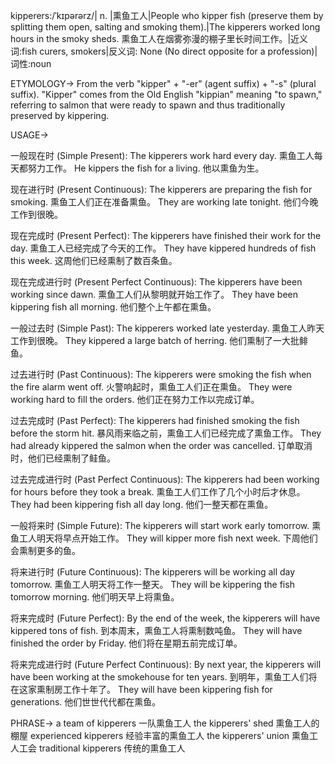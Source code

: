 kipperers:/ˈkɪpərərz/| n. |熏鱼工人|People who kipper fish (preserve them by splitting them open, salting and smoking them).|The kipperers worked long hours in the smoky sheds. 熏鱼工人在烟雾弥漫的棚子里长时间工作。|近义词:fish curers, smokers|反义词: None (No direct opposite for a profession)|词性:noun

ETYMOLOGY->
From the verb "kipper" + "-er" (agent suffix) + "-s" (plural suffix).  "Kipper" comes from the Old English "kippian" meaning "to spawn," referring to salmon that were ready to spawn and thus traditionally preserved by kippering.

USAGE->

一般现在时 (Simple Present):
The kipperers work hard every day. 熏鱼工人每天都努力工作。
He kippers the fish for a living. 他以熏鱼为生。


现在进行时 (Present Continuous):
The kipperers are preparing the fish for smoking. 熏鱼工人们正在准备熏鱼。
They are working late tonight. 他们今晚工作到很晚。


现在完成时 (Present Perfect):
The kipperers have finished their work for the day. 熏鱼工人已经完成了今天的工作。
They have kippered hundreds of fish this week. 这周他们已经熏制了数百条鱼。


现在完成进行时 (Present Perfect Continuous):
The kipperers have been working since dawn.  熏鱼工人们从黎明就开始工作了。
They have been kippering fish all morning. 他们整个上午都在熏鱼。


一般过去时 (Simple Past):
The kipperers worked late yesterday. 熏鱼工人昨天工作到很晚。
They kippered a large batch of herring. 他们熏制了一大批鲱鱼。


过去进行时 (Past Continuous):
The kipperers were smoking the fish when the fire alarm went off. 火警响起时，熏鱼工人们正在熏鱼。
They were working hard to fill the orders. 他们正在努力工作以完成订单。


过去完成时 (Past Perfect):
The kipperers had finished smoking the fish before the storm hit.  暴风雨来临之前，熏鱼工人们已经完成了熏鱼工作。
They had already kippered the salmon when the order was cancelled. 订单取消时，他们已经熏制了鲑鱼。


过去完成进行时 (Past Perfect Continuous):
The kipperers had been working for hours before they took a break. 熏鱼工人们工作了几个小时后才休息。
They had been kippering fish all day long. 他们一整天都在熏鱼。


一般将来时 (Simple Future):
The kipperers will start work early tomorrow.  熏鱼工人明天将早点开始工作。
They will kipper more fish next week.  下周他们会熏制更多的鱼。


将来进行时 (Future Continuous):
The kipperers will be working all day tomorrow. 熏鱼工人明天将工作一整天。
They will be kippering the fish tomorrow morning. 他们明天早上将熏鱼。


将来完成时 (Future Perfect):
By the end of the week, the kipperers will have kippered tons of fish.  到本周末，熏鱼工人将熏制数吨鱼。
They will have finished the order by Friday. 他们将在星期五前完成订单。


将来完成进行时 (Future Perfect Continuous):
By next year, the kipperers will have been working at the smokehouse for ten years. 到明年，熏鱼工人们将在这家熏制房工作十年了。
They will have been kippering fish for generations. 他们世世代代都在熏鱼。



PHRASE->
a team of kipperers  一队熏鱼工人
the kipperers' shed  熏鱼工人的棚屋
experienced kipperers  经验丰富的熏鱼工人
the kipperers' union  熏鱼工人工会
traditional kipperers  传统的熏鱼工人
